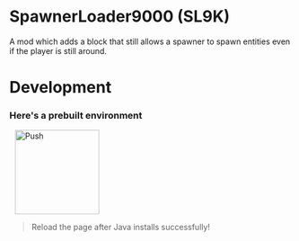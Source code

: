 # SpawnerLoader9000 (SL9K)

A mod which adds a block that still allows a spawner to spawn entities even if the player is still around.

# Development
### Here's a prebuilt environment
<a href="https://gitpod.io/#https://github.com/ThatMG393/SpawnerLoader9000" style="padding: 10px;">
    <img src="https://gitpod.io/button/open-in-gitpod.svg" width="150" alt="Push" align="center">
</a>

> Reload the page after Java installs successfully!
